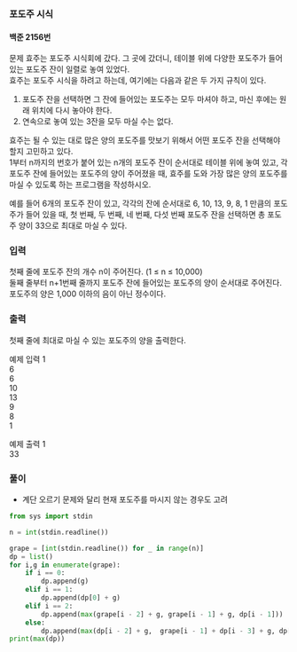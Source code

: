 ### 포도주 시식
#### 백준 2156번
문제
효주는 포도주 시식회에 갔다. 그 곳에 갔더니, 테이블 위에 다양한 포도주가 들어있는 포도주 잔이 일렬로 놓여 있었다.           
효주는 포도주 시식을 하려고 하는데, 여기에는 다음과 같은 두 가지 규칙이 있다.    
                
1. 포도주 잔을 선택하면 그 잔에 들어있는 포도주는 모두 마셔야 하고, 마신 후에는 원래 위치에 다시 놓아야 한다.
2. 연속으로 놓여 있는 3잔을 모두 마실 수는 없다.

                   
효주는 될 수 있는 대로 많은 양의 포도주를 맛보기 위해서 어떤 포도주 잔을 선택해야 할지 고민하고 있다.            
1부터 n까지의 번호가 붙어 있는 n개의 포도주 잔이 순서대로 테이블 위에 놓여 있고, 각 포도주 잔에 들어있는 포도주의 양이 주어졌을 때, 효주를 도와 가장 많은 양의 포도주를 마실 수 있도록 하는 프로그램을 작성하시오.          
                   
예를 들어 6개의 포도주 잔이 있고, 각각의 잔에 순서대로 6, 10, 13, 9, 8, 1 만큼의 포도주가 들어 있을 때, 첫 번째, 두 번째, 네 번째, 다섯 번째 포도주 잔을 선택하면 총 포도주 양이 33으로 최대로 마실 수 있다.

### 입력
첫째 줄에 포도주 잔의 개수 n이 주어진다. (1 ≤ n ≤ 10,000)            
둘째 줄부터 n+1번째 줄까지 포도주 잔에 들어있는 포도주의 양이 순서대로 주어진다.           
포도주의 양은 1,000 이하의 음이 아닌 정수이다.

### 출력
첫째 줄에 최대로 마실 수 있는 포도주의 양을 출력한다.        
            
예제 입력 1          
6       
6          
10          
13         
9        
8         
1          
           
예제 출력 1          
33       

### 풀이
+ 계단 오르기 문제와 달리 현재 포도주를 마시지 않는 경우도 고려
```python
from sys import stdin

n = int(stdin.readline())

grape = [int(stdin.readline()) for _ in range(n)]
dp = list()
for i,g in enumerate(grape):
    if i == 0:
        dp.append(g)
    elif i == 1:
        dp.append(dp[0] + g)
    elif i == 2:
        dp.append(max(grape[i - 2] + g, grape[i - 1] + g, dp[i - 1]))
    else:
        dp.append(max(dp[i - 2] + g,  grape[i - 1] + dp[i - 3] + g, dp[i - 1]))
print(max(dp))
```

